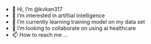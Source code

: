 - 👋 Hi, I’m @kvkan317
- 👀 I’m interested in artifiial intelligence
- 🌱 I’m currently learning training model on my data set
- 💞️ I’m looking to collaborate on using ai healthcare
- 📫 How to reach me ...

<!---
kvkan317/kvkan317 is a ✨ special ✨ repository because its `README.md` (this file) appears on your GitHub profile.
You can click the Preview link to take a look at your changes.
--->
